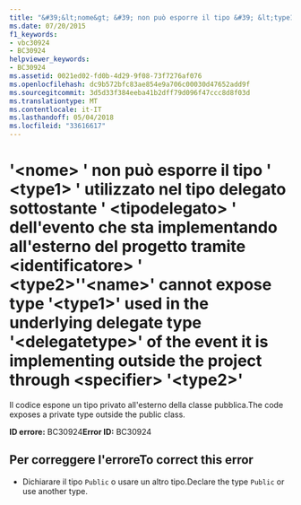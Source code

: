 ```yaml
---
title: "&#39;&lt;nome&gt; &#39; non può esporre il tipo &#39; &lt;type1&gt; &#39; utilizzato nel tipo delegato sottostante &#39; &lt;tipodelegato&gt; &#39; dell'evento che sta implementando all'esterno del progetto tramite &lt;identificatore&gt; &#39; &lt;type2&gt;&#39;"
ms.date: 07/20/2015
f1_keywords:
- vbc30924
- BC30924
helpviewer_keywords:
- BC30924
ms.assetid: 0021ed02-fd0b-4d29-9f08-73f7276af076
ms.openlocfilehash: dc9b572bfc83ae854e9a706c00030d47652add9f
ms.sourcegitcommit: 3d5d33f384eeba41b2dff79d096f47ccc8d8f03d
ms.translationtype: MT
ms.contentlocale: it-IT
ms.lasthandoff: 05/04/2018
ms.locfileid: "33616617"
---
```

# <a name="39ltnamegt39-cannot-expose-type-39lttype1gt39-used-in-the-underlying-delegate-type-39ltdelegatetypegt39-of-the-event-it-is-implementing-outside-the-project-through-ltspecifiergt-39lttype2gt39"></a><span data-ttu-id="39e92-102">&#39;&lt;nome&gt; &#39; non può esporre il tipo &#39; &lt;type1&gt; &#39; utilizzato nel tipo delegato sottostante &#39; &lt;tipodelegato&gt; &#39; dell'evento che sta implementando all'esterno del progetto tramite &lt;identificatore&gt; &#39; &lt;type2&gt;&#39;</span><span class="sxs-lookup"><span data-stu-id="39e92-102">&#39;&lt;name&gt;&#39; cannot expose type &#39;&lt;type1&gt;&#39; used in the underlying delegate type &#39;&lt;delegatetype&gt;&#39; of the event it is implementing outside the project through &lt;specifier&gt; &#39;&lt;type2&gt;&#39;</span></span>
<span data-ttu-id="39e92-103">Il codice espone un tipo privato all'esterno della classe pubblica.</span><span class="sxs-lookup"><span data-stu-id="39e92-103">The code exposes a private type outside the public class.</span></span>  
  
 <span data-ttu-id="39e92-104">**ID errore:** BC30924</span><span class="sxs-lookup"><span data-stu-id="39e92-104">**Error ID:** BC30924</span></span>  
  
## <a name="to-correct-this-error"></a><span data-ttu-id="39e92-105">Per correggere l'errore</span><span class="sxs-lookup"><span data-stu-id="39e92-105">To correct this error</span></span>  
  
-   <span data-ttu-id="39e92-106">Dichiarare il tipo `Public` o usare un altro tipo.</span><span class="sxs-lookup"><span data-stu-id="39e92-106">Declare the type `Public` or use another type.</span></span>